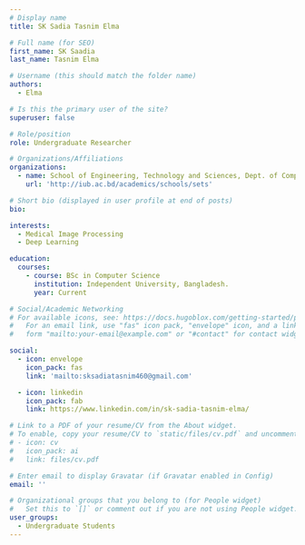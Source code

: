 ```yaml
---
# Display name
title: SK Sadia Tasnim Elma

# Full name (for SEO)
first_name: SK Saadia
last_name: Tasnim Elma

# Username (this should match the folder name)
authors:
  - Elma

# Is this the primary user of the site?
superuser: false

# Role/position
role: Undergraduate Researcher

# Organizations/Affiliations
organizations:
  - name: School of Engineering, Technology and Sciences, Dept. of Computer Scinece & Engineering, Independent University, Bangladesh.
    url: 'http://iub.ac.bd/academics/schools/sets'

# Short bio (displayed in user profile at end of posts)
bio:

interests:
  - Medical Image Processing
  - Deep Learning

education:
  courses:
    - course: BSc in Computer Science
      institution: Independent University, Bangladesh.
      year: Current

# Social/Academic Networking
# For available icons, see: https://docs.hugoblox.com/getting-started/page-builder/#icons
#   For an email link, use "fas" icon pack, "envelope" icon, and a link in the
#   form "mailto:your-email@example.com" or "#contact" for contact widget.

social:
  - icon: envelope
    icon_pack: fas
    link: 'mailto:sksadiatasnim460@gmail.com'

  - icon: linkedin
    icon_pack: fab
    link: https://www.linkedin.com/in/sk-sadia-tasnim-elma/

# Link to a PDF of your resume/CV from the About widget.
# To enable, copy your resume/CV to `static/files/cv.pdf` and uncomment the lines below.
# - icon: cv
#   icon_pack: ai
#   link: files/cv.pdf

# Enter email to display Gravatar (if Gravatar enabled in Config)
email: ''

# Organizational groups that you belong to (for People widget)
#   Set this to `[]` or comment out if you are not using People widget.
user_groups:
  - Undergraduate Students
---
```


